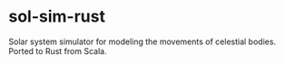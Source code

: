 # sol-sim-rust
Solar system simulator for modeling the movements of celestial bodies. Ported to Rust from Scala.

